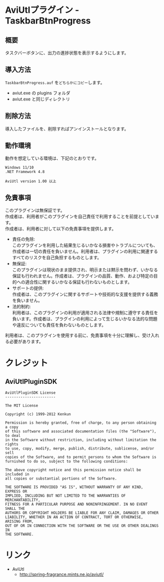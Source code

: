 ﻿# AviUtlプラグイン - TaskbarBtnProgress

## 概要
タスクバーボタンに、出力の進捗状態を表示するようにします。

## 導入方法
`TaskbarBtnProgress.auf` を`どちらかにコピー`します。  
- aviut.exe の plugins フォルダ
- aviut.exe と同じディレクトリ

## 削除方法
導入したファイルを、削除すればアンインストールとなります。  

## 動作環境
動作を想定している環境は、下記のとおりです。
```
Windows 11/10
.NET Framework 4.8

AviUtl version 1.00 以上
```

## 免責事項
このプラグインは無保証です。  
作成者は、利用者がこのプラグインを自己責任で利用することを前提としています。  
作成者は、利用者に対して以下の免責事項を提供します。  
- 責任の免除:  
このプラグインを利用した結果生じるいかなる損害やトラブルについても、作成者は一切の責任を負いません。利用者は、プラグインの利用に関連するすべてのリスクを自己負担するものとします。
- 無保証:  
このプラグインは現状のまま提供され、明示または黙示を問わず、いかなる保証も行われません。作成者は、プラグインの品質、動作、および特定の目的への適合性に関するいかなる保証も行わないものとします。
- サポートの提供:  
作成者は、このプラグインに関するサポートや技術的な支援を提供する義務を負いません。
- 法的制約:  
利用者は、このプラグインの利用が適用される法律や規制に遵守する責任を負います。作成者は、プラグインの利用によって生じるいかなる法的な問題や違反についても責任を負わないものとします。

利用者は、このプラグインを使用する前に、免責事項を十分に理解し、受け入れる必要があります。  

# クレジット
## AviUtlPluginSDK
```
AviUtlPluginSDK License
-----------------------

The MIT License

Copyright (c) 1999-2012 Kenkun

Permission is hereby granted, free of charge, to any person obtaining a copy
of this software and associated documentation files (the "Software"), to deal
in the Software without restriction, including without limitation the rights
to use, copy, modify, merge, publish, distribute, sublicense, and/or sell
copies of the Software, and to permit persons to whom the Software is
furnished to do so, subject to the following conditions:

The above copyright notice and this permission notice shall be included in
all copies or substantial portions of the Software.

THE SOFTWARE IS PROVIDED "AS IS", WITHOUT WARRANTY OF ANY KIND, EXPRESS OR
IMPLIED, INCLUDING BUT NOT LIMITED TO THE WARRANTIES OF MERCHANTABILITY,
FITNESS FOR A PARTICULAR PURPOSE AND NONINFRINGEMENT. IN NO EVENT SHALL THE
AUTHORS OR COPYRIGHT HOLDERS BE LIABLE FOR ANY CLAIM, DAMAGES OR OTHER
LIABILITY, WHETHER IN AN ACTION OF CONTRACT, TORT OR OTHERWISE, ARISING FROM,
OUT OF OR IN CONNECTION WITH THE SOFTWARE OR THE USE OR OTHER DEALINGS IN
THE SOFTWARE.
```

# リンク
- AviUtl
    - http://spring-fragrance.mints.ne.jp/aviutl/
